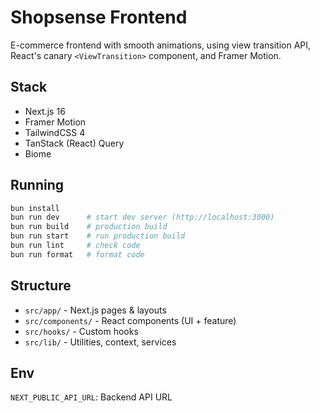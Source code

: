 # Shopsense Frontend

E-commerce frontend with smooth animations, using view transition API, React's canary `<ViewTransition>` component, and Framer Motion.

## Stack
- Next.js 16 
- Framer Motion
- TailwindCSS 4
- TanStack (React) Query
- Biome

## Running
```bash
bun install
bun run dev      # start dev server (http://localhost:3000)
bun run build    # production build
bun run start    # run production build
bun run lint     # check code
bun run format   # format code
```

## Structure
- `src/app/` - Next.js pages & layouts
- `src/components/` - React components (UI + feature)
- `src/hooks/` - Custom hooks
- `src/lib/` - Utilities, context, services

## Env
`NEXT_PUBLIC_API_URL`: Backend API URL
